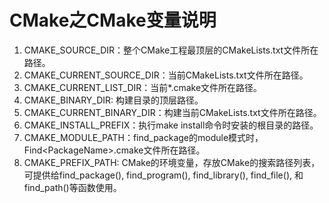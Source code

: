 # CMake之CMake变量说明

1. CMAKE_SOURCE_DIR：整个CMake工程最顶层的CMakeLists.txt文件所在路径。
2. CMAKE_CURRENT_SOURCE_DIR：当前CMakeLists.txt文件所在路径。
3. CMAKE_CURRENT_LIST_DIR：当前*.cmake文件所在路径。
4. CMAKE_BINARY_DIR: 构建目录的顶层路径。
5. CMAKE_CURRENT_BINARY_DIR：构建当前CMakeLists.txt文件所在路径。
6. CMAKE_INSTALL_PREFIX：执行make install命令时安装的根目录的路径。
7. CMAKE_MODULE_PATH：find_package的module模式时，Find\<PackageName>.cmake文件所在路径。
8. CMAKE_PREFIX_PATH: CMake的环境变量，存放CMake的搜索路径列表，可提供给find_package(), find_program(), find_library(), find_file(), 和find_path()等函数使用。
